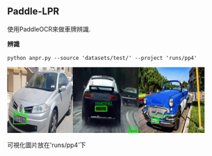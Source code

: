 **Paddle-LPR**
--
使用PaddleOCR來做車牌辨識.

**辨識**
```
python anpr.py --source 'datasets/test/' --project 'runs/pp4'
```

<img src="runs/pp4/yolov9-c-c-640/1.jpg" width="30%"><img src="runs/pp4/yolov9-c-c-640/13.jpg" width="30%"><img src="runs/pp4/yolov9-c-c-640/30.jpg" width="30%">

可視化圖片放在'runs/pp4'下
